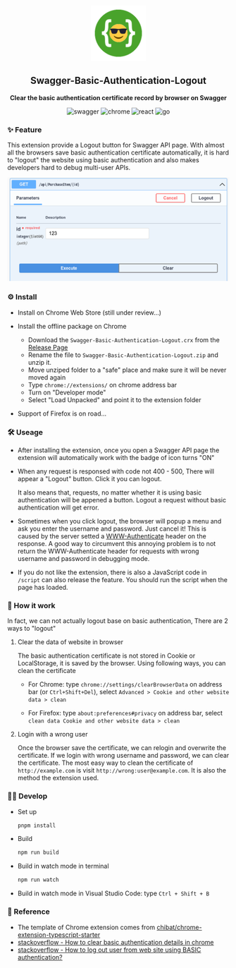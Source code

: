 <div align="center">
  <img src="./image/icon.png" width="125"/>
  <h2>Swagger-Basic-Authentication-Logout</h2>
  <p>
    <strong>Clear the basic authentication certificate record by browser on Swagger</strong>
  </p>
  <p>
    <img alt="swagger" src="https://img.shields.io/badge/Swagger-85EA2D?style=flat-square&logo=Swagger&logoColor=black"/> <img alt="chrome" src="https://img.shields.io/badge/Chrome Extension-4285F4?style=flat-square&logo=GoogleChrome&logoColor=white"/> <img alt="react" src="https://img.shields.io/badge/React-61DAFB?style=flat-square&logo=React&logoColor=black"/> <img alt="go" src="https://img.shields.io/badge/Webpack-8DD6F9?style=flat-square&logo=Webpack&logoColor=black"/>



  </p>
</div>

### ✨ Feature

This extension provide a Logout button for Swagger API page. With almost all the browsers save basic authentication certificate automatically, it is hard to "logout" the website using basic authentication and also makes developers hard to debug multi-user APIs.

<div align="center">
  <img src="./image/demonstration-1.png"/>
</div>

### ⚙️ Install

- Install on Chrome Web Store (still under review...)
- Install the offline package on Chrome
  - Download the `Swagger-Basic-Authentication-Logout.crx` from the [Release Page](https://github.com/KairuiLiu/Swagger-Basic-Authentication-Logout/releases)
  - Rename the file to  `Swagger-Basic-Authentication-Logout.zip` and unzip it.
  - Move unziped folder to a "safe" place and make sure it will be never moved again
  - Type `chrome://extensions/` on chrome address bar
  - Turn on "Developer mode"
  - Select "Load Unpacked" and point it to the extension folder

- Support of Firefox is on road...

### 🛠️ Useage

- After installing the extension, once you open a Swagger API page the extension will automatically work with the badge of icon turns "ON"

- When any request is responsed with code not 400 - 500, There will appear a "Logout" button. Click it you can logout. 

  It also means that, requests, no matter whether it is using basic authentication will be appened a button. Logout a request without basic authentication will get error.

- Sometimes when you click logout, the browser will popup a menu and ask you enter the username and password. Just cancel it! This is caused by the server setted a [WWW-Authenticate](https://developer.mozilla.org/en-US/docs/Web/HTTP/Headers/WWW-Authenticate) header on the response. A good way to circumvent this annoying problem is to not return the WWW-Authenticate header for requests with wrong username and password in debugging mode.

- If you do not like the extension, there is also a JavaScript code in `/script` can also release the feature. You should run the script when the page has loaded.

### 🤔 How it work

In fact, we can not actually logout base on basic authentication, There are 2 ways to "logout"

1. Clear the data of website in browser

   The basic authentication certificate is not stored in Cookie or LocalStorage, it is saved by the browser. Using following ways, you can clean the certificate

   - For Chrome: type `chrome://settings/clearBrowserData` on address bar (or `Ctrl+Shift+Del`), select `Advanced > Cookie and other website data > clean`

   - For Firefox: type `about:preferences#privacy` on address bar, select `clean data Cookie and other website data > clean`

2. Login with a wrong user

   Once the browser save the certificate, we can relogin and overwrite the certificate. If we login with wrong username and password, we can clear the certificate. The most easy way to clean the certificate of `http://example.com` is visit `http://wrong:user@example.com`. It is also the method the extension used.


### 🧑‍💻 Develop

- Set up

  ```bash
  pnpm install
  ```

- Build

  ```bash
  npm run build
  ```

- Build in watch mode in terminal

  ```bash
  npm run watch
  ```

- Build in watch mode in Visual Studio Code: type `Ctrl + Shift + B`

### 🥰 Reference

- The template of Chrome extension comes from [chibat/chrome-extension-typescript-starter](https://github.com/chibat/chrome-extension-typescript-starter)
- [stackoverflow - How to clear basic authentication details in chrome](https://stackoverflow.com/questions/5957822/how-to-clear-basic-authentication-details-in-chrome)
- [stackoverflow - How to log out user from web site using BASIC authentication?](https://stackoverflow.com/questions/233507/how-to-log-out-user-from-web-site-using-basic-authentication)
